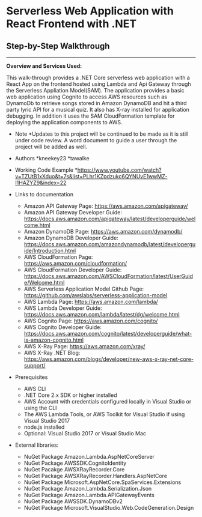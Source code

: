 # Serverless Web Application with React Frontend with .NET

## Step-by-Step Walkthrough
--------

**Overview and Services Used:**

This walk-through provides a .NET Core serverless web application with a React App on the frontend hosted using Lambda and Api Gateway through the Serverless Appliation Model(SAM). The application provides a basic web application using Cognito to access AWS resources such as DynamoDb to retrieve songs stored in Amazon DynamoDB and hit a third party lyric API for a musical quiz. It also has X-ray installed for application debugging. In addition it uses the SAM CloudFormation template for deploying the application components to AWS.


+ Note
  *Updates to this project will be continued to be made as it is still under code review. A word document to guide a user through the project will be added as well.

+ Authors
  *kneekey23
  *tawalke

+ Working Code Example
  *https://www.youtube.com/watch?v=TZUtB1xXduo&t=7s&list=PLhr1KZpdzukc6QYNUvE1wwMZ-I1HAZYZ9&index=22

+ Links to documentation

  * Amazon API Gateway Page: https://aws.amazon.com/apigateway/
  * Amazon API Gateway Developer Guide: https://docs.aws.amazon.com/apigateway/latest/developerguide/welcome.html
  * Amazon DynamoDB Page: https://aws.amazon.com/dynamodb/
  * Amazon DynamoDB Developer Guide: https://docs.aws.amazon.com/amazondynamodb/latest/developerguide/Introduction.html
  * AWS CloudFormation Page: https://aws.amazon.com/cloudformation/
  * AWS CloudFormation Developer Guide: https://docs.aws.amazon.com/AWSCloudFormation/latest/UserGuide/Welcome.html
  * AWS Serverless Application Model Github Page: https://github.com/awslabs/serverless-application-model
  * AWS Lambda Page: https://aws.amazon.com/lambda/
  * AWS Lambda Developer Guide: https://docs.aws.amazon.com/lambda/latest/dg/welcome.html
  * AWS Cognito Page: https://aws.amazon.com/cognito/
  * AWS Cognito Developer Guide: https://docs.aws.amazon.com/cognito/latest/developerguide/what-is-amazon-cognito.html
  * AWS X-Ray Page: https://aws.amazon.com/xray/
  * AWS X-Ray .NET Blog: https://aws.amazon.com/blogs/developer/new-aws-x-ray-net-core-support/
  


+ Prerequisites
  * AWS CLI
  * .NET Core 2.x SDK or higher installed
  * AWS Account with credentials configured locally in Visual Studio or using the CLI
  * The AWS Lambda Tools, or AWS Toolkit for Visual Studio if using Visual Studio 2017
  * node.js installed
  * Optional: Visual Studio 2017 or Visual Studio Mac


+ External libraries:
	* NuGet Package Amazon.Lambda.AspNetCoreServer
	* NuGet Package AWSSDK.CognitoIdentity
	* NuGet Pacakge AWSXRayRecorder.Core
	* NuGet Package AWSXRayRecorder.Handlers.AspNetCore
	* NuGet Package Microsoft.AspNetCore.SpaServices.Extensions
	* NuGet Package Amazon.Lambda.Serialization.Json
	* NuGet Package Amazon.Lambda.APIGatewayEvents
	* NuGet Package AWSSDK.DynamoDBv2
	* NuGet Package Microsoft.VisualStudio.Web.CodeGeneration.Design
	


